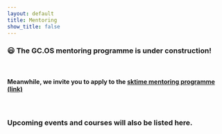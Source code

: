 ```yaml
---
layout: default
title: Mentoring
show_title: false
---
```


### :smiley: The GC.OS mentoring programme is under construction!

<br>

#### Meanwhile, we invite you to apply to the [sktime mentoring programme (link)](https://github.com/sktime/mentoring)

<br>

### Upcoming events and courses will also be listed here.

